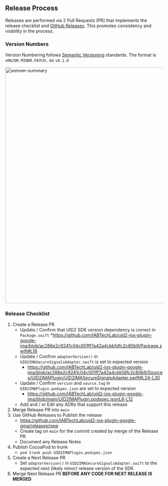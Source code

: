 ## Release Process

Releases are performed via 2 Pull Requests (PR) that implements the release checklist and [GitHub Releases](https://docs.github.com/en/repositories/releasing-projects-on-github/managing-releases-in-a-repository).  This promotes consistency and visibility in the process.

### Version Numbers

Version Numbering follows [Semantic Versioning](https://semver.org) standards.  The format is `vMAJOR.MINOR.PATCH`.. ex `v0.1.0`

<img width="753" alt="semver-summary" src="https://user-images.githubusercontent.com/989928/230925438-ac6ac422-6358-4e96-9536-e3f8fc935317.png">

### Release Checklist

1. Create a Release PR
    * Update / Confirm that UID2 SDK version dependency is correct in `Package.swift`
      *https://github.com/IABTechLab/uid2-ios-plugin-google-ima/blob/ac286e2c9241c04c001ff7a42a4cbb1dfc2c80b9/Package.swift#L18
    * Update / Confirm `adapterVersion()` in `UID2IMASecureSignalsAdapter.swift` is set to expected version
      * https://github.com/IABTechLab/uid2-ios-plugin-google-ima/blob/ac286e2c9241c04c001ff7a42a4cbb1dfc2c80b9/Sources/UID2IMAPlugin/UID2IMASecureSignalsAdapter.swift#L24-L30
    * Update / Confirm `version` and `source.tag` in `UID2IMAPlugin.podspec.json` are set to expected version
      * https://github.com/IABTechLab/uid2-ios-plugin-google-ima/blob/main/UID2IMAPlugin.podspec.jsonL6-L12
    * Add and / or Edit any ADRs that support this release
2. Merge Release PR into `main`
3. Use GitHub Releases to Publish the release
    * https://github.com/IABTechLab/uid2-ios-plugin-google-gma/releases/new
    * Create tag on `main` for the commit created by merge of the Release PR
    * Document any Release Notes
4. Publish CocoaPod to trunk
    * `pod trunk push UID2IMAPlugin.podspec.json`
4. Create a Next Release PR
    * Set `adapterVersion()` in `UID2IMASecureSignalsAdapter.swift` to the expected next (likely minor) release version of the SDK.
5. Merge Next Release PR **BEFORE ANY CODE FOR NEXT RELEASE IS MERGED**

